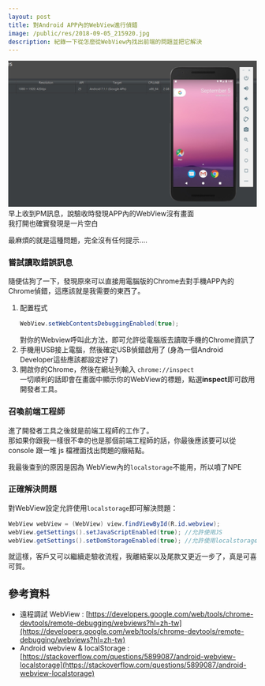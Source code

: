 ```yaml
---
layout: post
title: 對Android APP內的WebView進行偵錯
image: /public/res/2018-09-05_215920.jpg
description: 紀錄一下從怎麼從WebView內找出前端的問題並把它解決
---
```


![](/public/res/2018-09-05_215920.jpg)
早上收到PM訊息，說驗收時發現APP內的WebView沒有畫面   
我打開也確實發現是一片空白   

最麻煩的就是這種問題，完全沒有任何提示....

<!-- more -->

### 嘗試讀取錯誤訊息
隨便估狗了一下，發現原來可以直接用電腦版的Chrome去對手機APP內的Chrome偵錯，這應該就是我需要的東西了。

1. 配置程式
    ```java
    WebView.setWebContentsDebuggingEnabled(true);
    ```
    對你的Webview呼叫此方法，即可允許從電腦版去讀取手機的Chrome資訊了
2. 手機用USB接上電腦，然後確定USB偵錯啟用了 (身為一個Android Developer這些應該都設定好了)
3. 開啟你的Chrome，然後在網址列輸入 `chrome://inspect`  
    一切順利的話即會在畫面中顯示你的WebView的標題，點選**inspect**即可啟用開發者工具。

### 召喚前端工程師
進了開發者工具之後就是前端工程師的工作了。  
那如果你跟我一樣很不幸的也是那個前端工程師的話，你最後應該要可以從 console 跟一堆 js 檔裡面找出問題的癥結點。

我最後查到的原因是因為 WebView內的`localstorage`不能用，所以噴了NPE

### 正確解決問題
對WebView設定允許使用`localstorage`即可解決問題：
```java
WebView webView = (WebView) view.findViewById(R.id.webview);
webView.getSettings().setJavaScriptEnabled(true); //允許使用JS
webView.getSettings().setDomStorageEnabled(true); //允許使用localstorage
```
就這樣，客戶又可以繼續走驗收流程，我離結案以及尾款又更近一步了，真是可喜可賀。


## 參考資料
+ 遠程調試 WebView : [https://developers.google.com/web/tools/chrome-devtools/remote-debugging/webviews?hl=zh-tw](https://developers.google.com/web/tools/chrome-devtools/remote-debugging/webviews?hl=zh-tw)
+ Android webview & localStorage : [https://stackoverflow.com/questions/5899087/android-webview-localstorage](https://stackoverflow.com/questions/5899087/android-webview-localstorage)

<script type="application/ld+json">
{
    "@context": "http://schema.org",
    "@type": "HowTo",
    "name": "使用Google Chrome對Android APP內的WebView進行偵錯",
    "step": [
        {
            "@type": "HowToStep",
            "name": "配置程式碼",
            "text": "對你的Webview呼叫setWebContentsDebuggingEnabled()方法"
        },
        {
            "@type": "HowToStep",
            "name": "啟用USB偵錯",
            "text": "將手機連上電腦，並確定開發者模式內的USB偵錯已經啟用"
        },
        {
            "@type": "HowToStep",
            "name": "啟動Chrome",
            "text": "於Chrome的網址列輸入chrome://inspect，即可進入控制台"
        }
    ]
}
</script>